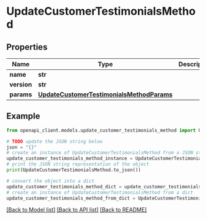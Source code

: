 # UpdateCustomerTestimonialsMethod


## Properties

Name | Type | Description | Notes
------------ | ------------- | ------------- | -------------
**name** | **str** |  | 
**version** | **str** |  | [optional] 
**params** | [**UpdateCustomerTestimonialsMethodParams**](UpdateCustomerTestimonialsMethodParams.md) |  | [optional] 

## Example

```python
from openapi_client.models.update_customer_testimonials_method import UpdateCustomerTestimonialsMethod

# TODO update the JSON string below
json = "{}"
# create an instance of UpdateCustomerTestimonialsMethod from a JSON string
update_customer_testimonials_method_instance = UpdateCustomerTestimonialsMethod.from_json(json)
# print the JSON string representation of the object
print(UpdateCustomerTestimonialsMethod.to_json())

# convert the object into a dict
update_customer_testimonials_method_dict = update_customer_testimonials_method_instance.to_dict()
# create an instance of UpdateCustomerTestimonialsMethod from a dict
update_customer_testimonials_method_from_dict = UpdateCustomerTestimonialsMethod.from_dict(update_customer_testimonials_method_dict)
```
[[Back to Model list]](../README.md#documentation-for-models) [[Back to API list]](../README.md#documentation-for-api-endpoints) [[Back to README]](../README.md)


